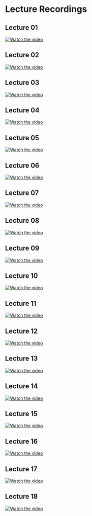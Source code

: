 # Lecture Recordings

## Lecture 01
[![Watch the video](https://img.youtube.com/vi/XZ0PMRWXBEU/0.jpg)](https://www.youtube.com/watch?v=XZ0PMRWXBEU)

## Lecture 02
[![Watch the video](https://img.youtube.com/vi/rNEujZmD2Tg/0.jpg)](https://www.youtube.com/watch?v=rNEujZmD2Tg)

## Lecture 03
[![Watch the video](https://img.youtube.com/vi/tRArbBf-AbI/0.jpg)](https://www.youtube.com/watch?v=tRArbBf-AbI)

## Lecture 04
[![Watch the video](https://img.youtube.com/vi/bt3dqcbMLa0/0.jpg)](https://www.youtube.com/watch?v=bt3dqcbMLa0)

## Lecture 05
[![Watch the video](https://img.youtube.com/vi/MAGBUh77bNg/0.jpg)](https://www.youtube.com/watch?v=MAGBUh77bNg)

## Lecture 06
[![Watch the video](https://img.youtube.com/vi/8cO61e_8oPY/0.jpg)](https://www.youtube.com/watch?v=8cO61e_8oPY)

## Lecture 07
[![Watch the video](https://img.youtube.com/vi/m6dKKRsZwBQ/0.jpg)](https://www.youtube.com/watch?v=m6dKKRsZwBQ)

## Lecture 08
[![Watch the video](https://img.youtube.com/vi/qgTvgBCOyn8/0.jpg)](https://www.youtube.com/watch?v=qgTvgBCOyn8)

## Lecture 09
[![Watch the video](https://img.youtube.com/vi/3Zv-gokhLu8/0.jpg)](https://www.youtube.com/watch?v=3Zv-gokhLu8)

## Lecture 10
[![Watch the video](https://img.youtube.com/vi/M3Fkvu78ZXc/0.jpg)](https://www.youtube.com/watch?v=M3Fkvu78ZXc)

## Lecture 11
[![Watch the video](https://img.youtube.com/vi/m61KiAMCJ5Q/0.jpg)](https://www.youtube.com/watch?v=m61KiAMCJ5Q)

## Lecture 12
[![Watch the video](https://img.youtube.com/vi/Nci1Bepcy0g/0.jpg)](https://www.youtube.com/watch?v=Nci1Bepcy0g)

## Lecture 13
[![Watch the video](https://img.youtube.com/vi/8G-OsDs1RLI/0.jpg)](https://www.youtube.com/watch?v=8G-OsDs1RLI)

## Lecture 14
[![Watch the video](https://img.youtube.com/vi/E69Lp_T9nVg/0.jpg)](https://www.youtube.com/watch?v=E69Lp_T9nVg)

## Lecture 15
[![Watch the video](https://img.youtube.com/vi/MJt_ahtO-to/0.jpg)](https://www.youtube.com/watch?v=MJt_ahtO-to)

## Lecture 16
[![Watch the video](https://img.youtube.com/vi/VsllsC2JMGY/0.jpg)](https://www.youtube.com/watch?v=VsllsC2JMGY)

## Lecture 17
[![Watch the video](https://img.youtube.com/vi/vBv7Mf1zsg8/0.jpg)](https://www.youtube.com/watch?v=vBv7Mf1zsg8)

## Lecture 18
[![Watch the video](https://img.youtube.com/vi/mCaRNnEnYwA/0.jpg)](https://www.youtube.com/watch?v=mCaRNnEnYwA)
